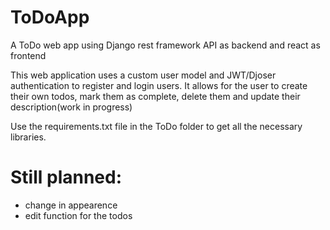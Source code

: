 # ToDoApp
A ToDo web app using Django rest framework API as backend and react as frontend

This web application uses a custom user model and JWT/Djoser authentication to register and login users.
It allows for the user to create their own todos, mark them as complete, delete them and update their description(work in progress)

Use the requirements.txt file in the ToDo folder to get all the necessary libraries.


# Still planned:
- change in appearence
- edit function for the todos
